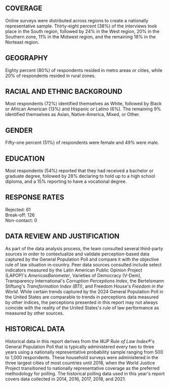 
## COVERAGE

Online surveys were distributed across regions to create a nationally representative sample. Thirty-eight percent (38%) of the interviews took place in the South region, followed by 24% in the West region, 20% in the Southern zone, 11% in the Midwest region, and the remaining 18% in the Norteast region.

## GEOGRAPHY

Eighty percent (80%) of respondents resided in metro areas or cities, while 20% of respondents resided in rural zones.

## RACIAL AND ETHNIC BACKGROUND

Most respondents (72%) identified themselves as White, followed by Black or African American (13%) and Hispanic or Latino (6%). The remaining 9% identified themselves as Asian, Native-America, Mixed, or Other.

## GENDER

Fifty-one percent (51%) of respondents were female and 49% were male.

## EDUCATION

Most respondents (54%) reported that they had received a bachelor or graduate degree, followed by 28% declaring to hold up to a high school diploma, and a 15% reporting to have a vocational degree.

## RESPONSE RATES

Rejected: 61  
Break-off: 126  
Non-contact: 0

## DATA REVIEW AND JUSTIFICATION

As part of the data analysis process, the team consulted several third-party sources in order to contextualize and validate perception-based data captured by the General Population Poll and compare it with the objective rule of law situation in-country. Peer data sources consulted include select indicators measured by the Latin American Public Opinion Project (LAPOP)'s *AmericasBarometer*, Varieties of Democracy (V-Dem), Transparency International's *Corruption Perceptions Index*, the Bertelsmann Stiftung's *Transformation Index (BTI)*, and Freedom House's *Freedom in the World*. While certain trends captured by the 2024 General Population Poll in the United States are comparable to trends in perceptions data measured by other indices, the perceptions presented in this report may not always coincide with the reality of the United States's rule of law performance as measured by other sources.

## HISTORICAL DATA

Historical data in this report derives from the *WJP Rule of Law Index®*'s General Population Poll that is typically administered every two to three years using a nationally representative probability sample ranging from 500 to 1,000 respondents. These household surveys were administered in the three largest cities of most countries until 2018, when the World Justice Project transitioned to nationally representative coverage as the preferred methodology for polling. The historical polling data used in this year's report covers data collected in 2014, 2016, 2017, 2018, and 2021.

